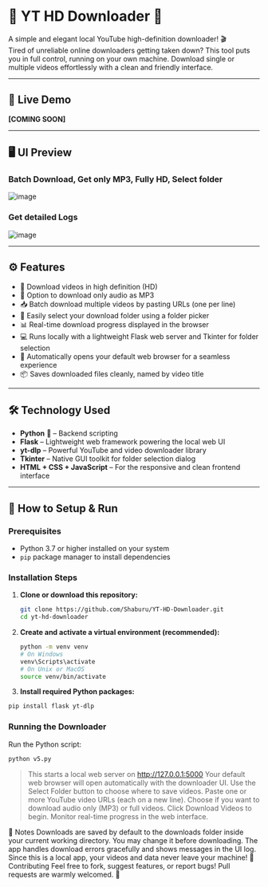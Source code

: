 # 🎥 YT HD Downloader 🚀

A simple and elegant local YouTube high-definition downloader! 🎬  
Tired of unreliable online downloaders getting taken down? This tool puts you in full control, running on your own machine. Download single or multiple videos effortlessly with a clean and friendly interface.

---

## 🌟 Live Demo  
**[COMING SOON]**

---

## 🖥️ UI Preview

### Batch Download, Get only MP3, Fully HD, Select folder
![image](https://github.com/user-attachments/assets/4399130f-45c6-4d32-a9cc-11b1f34aba74)

### Get detailed Logs
![image](https://github.com/user-attachments/assets/2e730420-10bb-4c50-a78a-d29a68105c9b)


---

## ⚙️ Features

- 🎯 Download videos in high definition (HD)  
- 🎵 Option to download only audio as MP3  
- 📥 Batch download multiple videos by pasting URLs (one per line)  
- 📂 Easily select your download folder using a folder picker  
- 📊 Real-time download progress displayed in the browser  
- 💻 Runs locally with a lightweight Flask web server and Tkinter for folder selection  
- 🔄 Automatically opens your default web browser for a seamless experience  
- 📦 Saves downloaded files cleanly, named by video title  

---

## 🛠️ Technology Used

- **Python** 🐍 – Backend scripting  
- **Flask** – Lightweight web framework powering the local web UI  
- **yt-dlp** – Powerful YouTube and video downloader library  
- **Tkinter** – Native GUI toolkit for folder selection dialog  
- **HTML + CSS + JavaScript** – For the responsive and clean frontend interface  

---

## 🚀 How to Setup & Run

### Prerequisites

- Python 3.7 or higher installed on your system  
- `pip` package manager to install dependencies  

### Installation Steps

1. **Clone or download this repository:**

   ```bash
   git clone https://github.com/Shaburu/YT-HD-Downloader.git
   cd yt-hd-downloader
   ```
2. **Create and activate a virtual environment (recommended):**
   ```bash
   python -m venv venv
   # On Windows
   venv\Scripts\activate
   # On Unix or MacOS
   source venv/bin/activate

3. **Install required Python packages:**
```bash
pip install flask yt-dlp
```

### Running the Downloader

Run the Python script:
```bash
python v5.py
```

> This starts a local web server on http://127.0.0.1:5000
> Your default web browser will open automatically with the downloader UI.
> Use the Select Folder button to choose where to save videos.
> Paste one or more YouTube video URLs (each on a new line).
> Choose if you want to download audio only (MP3) or full videos.
> Click Download Videos to begin.
> Monitor real-time progress in the web interface.

📝 Notes
Downloads are saved by default to the downloads folder inside your current working directory. You may change it before downloading.
The app handles download errors gracefully and shows messages in the UI log.
Since this is a local app, your videos and data never leave your machine!
🙌 Contributing
Feel free to fork, suggest features, or report bugs!
Pull requests are warmly welcomed. 💙

